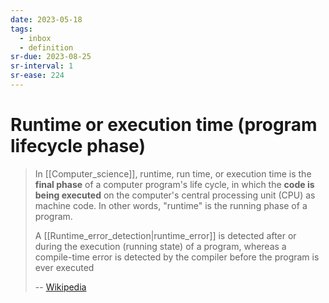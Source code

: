 ```yaml
---
date: 2023-05-18
tags:
  - inbox
  - definition
sr-due: 2023-08-25
sr-interval: 1
sr-ease: 224
---
```


# Runtime or execution time (program lifecycle phase)

> In [[Computer_science]], runtime, run time, or execution time is the **final
> phase** of a computer program's life cycle, in which the **code is being
> executed** on the computer's central processing unit (CPU) as machine code. In
> other words, "runtime" is the running phase of a program.
>
> A [[Runtime_error_detection|runtime_error]] is detected after or during the
> execution (running state) of a program, whereas a compile-time error is
> detected by the compiler before the program is ever executed
>
> --
> [Wikipedia](<https://en.wikipedia.org/wiki/Runtime_(program_lifecycle_phase)>)

